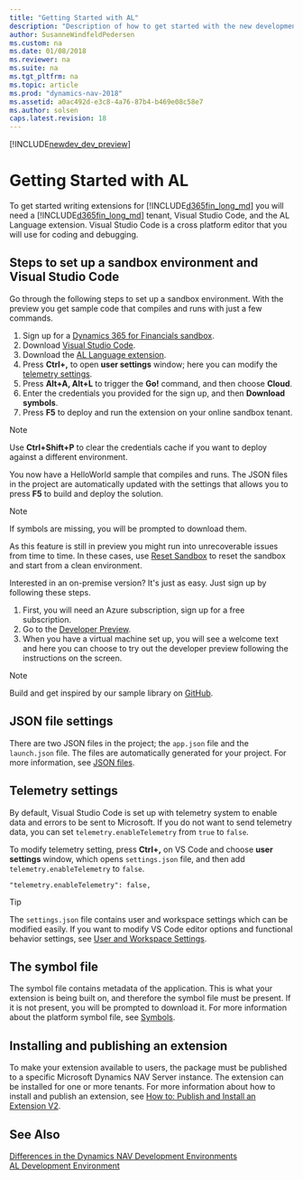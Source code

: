 ```yaml
---
title: "Getting Started with AL"
description: "Description of how to get started with the new development environment"
author: SusanneWindfeldPedersen
ms.custom: na
ms.date: 01/08/2018
ms.reviewer: na
ms.suite: na
ms.tgt_pltfrm: na
ms.topic: article
ms.prod: "dynamics-nav-2018"
ms.assetid: a0ac492d-e3c8-4a76-87b4-b469e08c58e7
ms.author: solsen
caps.latest.revision: 18
---
```


[!INCLUDE[newdev_dev_preview](includes/newdev_dev_preview.md)]

# Getting Started with AL
To get started writing extensions for [!INCLUDE[d365fin_long_md](includes/d365fin_long_md.md)] you will need a [!INCLUDE[d365fin_long_md](includes/d365fin_long_md.md)] tenant, Visual Studio Code, and the AL Language extension. Visual Studio Code is a cross platform editor that you will use for coding and debugging.

## Steps to set up a sandbox environment and Visual Studio Code
Go through the following steps to set up a sandbox environment. With the preview you get sample code that compiles and runs with just a few commands.

1) Sign up for a [Dynamics 365 for Financials sandbox](https://aka.ms/GetSandboxForFinancials).    
2) Download [Visual Studio Code](https://code.visualstudio.com/Download).  
3) Download the [AL Language extension](https://marketplace.visualstudio.com/items?itemName=ms-dynamics-smb.al).  
4) Press **Ctrl+,** to open **user settings** window; here you can modify the [telemetry settings](devenv-get-started.md#telemetry-settings).  
5) Press **Alt+A, Alt+L** to trigger the **Go!** command, and then choose **Cloud**.  
6) Enter the credentials you provided for the sign up, and then **Download symbols**.  
7) Press **F5** to deploy and run the extension on your online sandbox tenant.  

> [!NOTE]  
> Use **Ctrl+Shift+P** to clear the credentials cache if you want to deploy against a different environment.

You now have a HelloWorld sample that compiles and runs. The JSON files in the project are automatically updated with the settings that allows you to press **F5** to build and deploy the solution.

> [!NOTE]  
> If symbols are missing, you will be prompted to download them.

As this feature is still in preview you might run into unrecoverable issues from time to time. In these cases, use [Reset Sandbox](https://portal.financials.dynamics.com/reset?env=sandbox&redirectedFromSignup=false) to reset the sandbox and start from a clean environment.

Interested in an on-premise version? It's just as easy. Just sign up by following these steps.

1) First, you will need an Azure subscription, sign up for a free subscription.  
2) Go to the [Developer Preview](http://aka.ms/navdeveloperpreview).  
3) When you have a virtual machine set up, you will see a welcome text and here you can choose to try out the developer preview following the instructions on the screen.  

> [!NOTE]  
> Build and get inspired by our sample library on [GitHub](https://github.com/Microsoft/al).

## JSON file settings
There are two JSON files in the project; the `app.json` file and the `launch.json` file. The files are automatically generated for your project. For more information, see [JSON files](devenv-json-files.md).

## Telemetry settings
By default, Visual Studio Code is set up with telemetry system to enable data and errors to be sent to Microsoft. If you do not want to send telemetry data, you can set `telemetry.enableTelemetry` from `true` to `false`. 

To modify telemetry setting, press **Ctrl+,** on VS Code and choose **user settings** window, which opens `settings.json` file, and then add `telemetry.enableTelemetry` to `false`. 
```
"telemetry.enableTelemetry": false,
```
> [!TIP]  
> The `settings.json` file contains user and workspace settings which can be modified easily. If you want to modify VS Code editor options and functional behavior settings, see [User and Workspace Settings](https://code.visualstudio.com/docs/getstarted/settings).


## The symbol file
The symbol file contains metadata of the application. This is what your extension is being built on, and therefore the symbol file must be present. If it is not present, you will be prompted to download it. For more information about the platform symbol file, see [Symbols](devenv-symbols.md).

## Installing and publishing an extension
To make your extension available to users, the package must be published to a specific Microsoft Dynamics NAV Server instance. The extension can be installed for one or more tenants. For more information about how to install and publish an extension, see [How to: Publish and Install an Extension V2](devenv-how-publish-and-install-an-extension-v2.md). 

## See Also
[Differences in the Dynamics NAV Development Environments](devenv-differences.md)  
[AL Development Environment](devenv-reference-overview.md)
